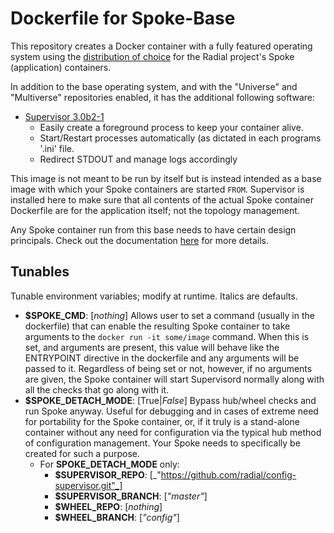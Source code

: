 # Dockerfile for Spoke-Base

This repository creates a Docker container with a fully featured operating
system using the [distribution of choice](https://github.com/radial/core-distro)
for the Radial project's Spoke (application) containers.

In addition to the base operating system, and with the "Universe" and
"Multiverse" repositories enabled, it has the additional following software:

* [Supervisor 3.0b2-1](http://supervisord.org)
    * Easily create a foreground process to keep your container alive.
    * Start/Restart processes automatically (as dictated in each programs '.ini'
      file.
    * Redirect STDOUT and manage logs accordingly

This image is not meant to be run by itself but is instead intended as a base
image with which your Spoke containers are started `FROM`. Supervisor is
installed here to make sure that all contents of the actual Spoke container
Dockerfile are for the application itself; not the topology management.

Any Spoke container run from this base needs to have certain design principals.
Check out the documentation [here](https://github.com/radial/docs) for more
details.

## Tunables

Tunable environment variables; modify at runtime. Italics are defaults.

  - **$SPOKE_CMD**: [_nothing_] Allows user to set a command (usually in the
    dockerfile) that can enable the resulting Spoke container to take arguments
    to the `docker run -it some/image` command. When this is set, and arguments
    are present, this value will behave like the ENTRYPOINT directive in the
    dockerfile and any arguments will be passed to it. Regardless of being set
    or not, however, if no arguments are given, the Spoke container will start
    Supervisord normally along with all the checks that go along with it.
  - **$SPOKE_DETACH_MODE**: [True|_False_] Bypass hub/wheel checks and run Spoke
    anyway. Useful for debugging and in cases of extreme need for portability
    for the Spoke container, or, if it truly is a stand-alone container without
    any need for configuration via the typical hub method of configuration
    management. Your Spoke needs to specifically be created for such a purpose.
    - For **SPOKE_DETACH_MODE** only:
        - **$SUPERVISOR_REPO**:
        [_"https://github.com/radial/config-supervisor.git"_] 
        - **$SUPERVISOR_BRANCH**: [_"master"_]
        - **$WHEEL_REPO**: [_nothing_]
        - **$WHEEL_BRANCH**: [_"config"_]
